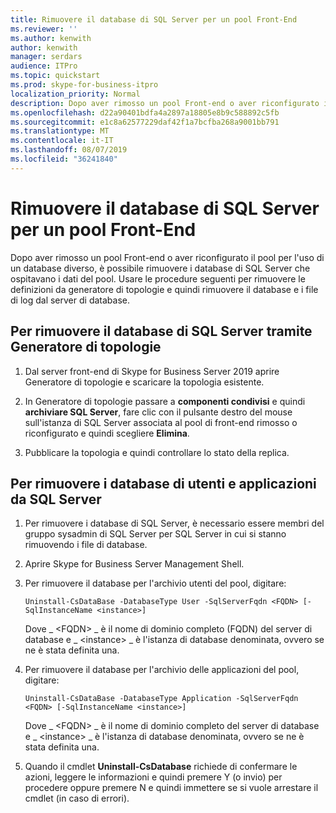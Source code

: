 ```yaml
---
title: Rimuovere il database di SQL Server per un pool Front-End
ms.reviewer: ''
ms.author: kenwith
author: kenwith
manager: serdars
audience: ITPro
ms.topic: quickstart
ms.prod: skype-for-business-itpro
localization_priority: Normal
description: Dopo aver rimosso un pool Front-end o aver riconfigurato il pool per l'uso di un database diverso, è possibile rimuovere i database di SQL Server che ospitavano i dati del pool. Usare le procedure seguenti per rimuovere le definizioni da generatore di topologie e quindi rimuovere il database e i file di log dal server di database.
ms.openlocfilehash: d22a90401bdfa4a2897a18805e8b9c588892c5fb
ms.sourcegitcommit: e1c8a62577229daf42f1a7bcfba268a9001bb791
ms.translationtype: MT
ms.contentlocale: it-IT
ms.lasthandoff: 08/07/2019
ms.locfileid: "36241840"
---
```

# <a name="remove-the-sql-server-database-for-a-front-end-pool"></a>Rimuovere il database di SQL Server per un pool Front-End

Dopo aver rimosso un pool Front-end o aver riconfigurato il pool per l'uso di un database diverso, è possibile rimuovere i database di SQL Server che ospitavano i dati del pool. Usare le procedure seguenti per rimuovere le definizioni da generatore di topologie e quindi rimuovere il database e i file di log dal server di database.
  
## <a name="to-remove-the-sql-server-database-using-topology-builder"></a>Per rimuovere il database di SQL Server tramite Generatore di topologie

1. Dal server front-end di Skype for Business Server 2019 aprire Generatore di topologie e scaricare la topologia esistente. 
    
2. In Generatore di topologie passare a **componenti condivisi** e quindi **archiviare SQL Server**, fare clic con il pulsante destro del mouse sull'istanza di SQL Server associata al pool di front-end rimosso o riconfigurato e quindi scegliere **Elimina**.
    
3. Pubblicare la topologia e quindi controllare lo stato della replica. 
    
## <a name="to-remove-user-and-application-databases-from-the-sql-server"></a>Per rimuovere i database di utenti e applicazioni da SQL Server

1. Per rimuovere i database di SQL Server, è necessario essere membri del gruppo sysadmin di SQL Server per SQL Server in cui si stanno rimuovendo i file di database. 
    
2. Aprire Skype for Business Server Management Shell.
    
3. Per rimuovere il database per l'archivio utenti del pool, digitare:
    
   ```
   Uninstall-CsDataBase -DatabaseType User -SqlServerFqdn <FQDN> [-SqlInstanceName <instance>]
   ```

    Dove _ \<FQDN\> _ è il nome di dominio completo (FQDN) del server di database e _ \<instance\> _ è l'istanza di database denominata, ovvero se ne è stata definita una. 
    
4. Per rimuovere il database per l'archivio delle applicazioni del pool, digitare:
    
   ```
   Uninstall-CsDataBase -DatabaseType Application -SqlServerFqdn <FQDN> [-SqlInstanceName <instance>]
   ```

    Dove _ \<FQDN\> _ è il nome di dominio completo del server di database e _ \<instance\> _ è l'istanza di database denominata, ovvero se ne è stata definita una. 
    
5. Quando il cmdlet **Uninstall-CsDatabase** richiede di confermare le azioni, leggere le informazioni e quindi premere Y (o invio) per procedere oppure premere N e quindi immettere se si vuole arrestare il cmdlet (in caso di errori). 
    

